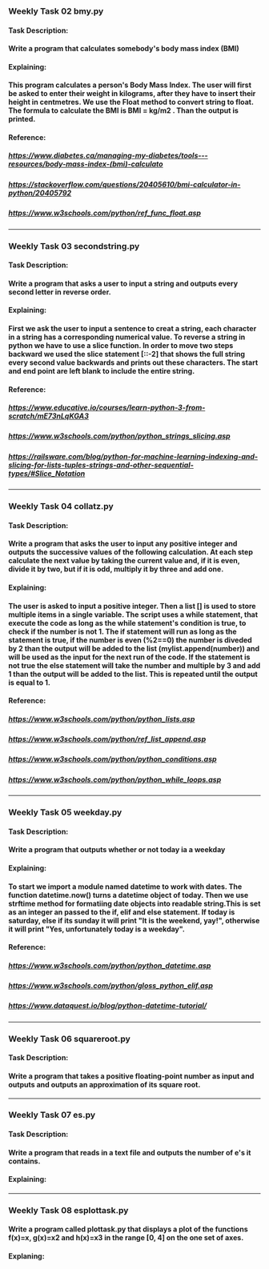### Weekly Task 02 bmy.py

#### Task Description:

#### Write a program that calculates somebody's body mass index (BMI)

#### Explaining:
#### This program calculates a person's Body Mass Index. The user will first be asked to enter their weight in kilograms, after they have to insert their height in centmetres. We use the Float method to convert string to float. The formula to calculate the BMI is BMI = kg/m2 . Than the output is printed. 

#### Reference:
##### https://www.diabetes.ca/managing-my-diabetes/tools---resources/body-mass-index-(bmi)-calculato
##### https://stackoverflow.com/questions/20405610/bmi-calculator-in-python/20405792
##### https://www.w3schools.com/python/ref_func_float.asp
___

### Weekly Task 03 secondstring.py

#### Task Description:
#### Write a program that asks a user to input a string and outputs every second letter in reverse order.

#### Explaining:
#### First we ask the user to input a sentence to creat a string, each character in a string has a corresponding numerical value. To reverse a string in python we have to use a slice function. In order to move two steps backward we used the slice statement [::-2] that shows the full string every second value backwards and prints out these characters. The start and end point are left blank to include the entire string.

#### Reference:
##### https://www.educative.io/courses/learn-python-3-from-scratch/mE73nLqKGA3
##### https://www.w3schools.com/python/python_strings_slicing.asp
##### https://railsware.com/blog/python-for-machine-learning-indexing-and-slicing-for-lists-tuples-strings-and-other-sequential-types/#Slice_Notation
___

### Weekly Task 04 collatz.py

#### Task Description:
#### Write a program that asks the user to input any positive integer and outputs the successive values of the following calculation. At each step calculate the next value by taking the current value and, if it is even, divide it by two, but if it is odd, multiply it by three and add one.

#### Explaining: 
#### The user is asked to input a positive integer. Then a list [] is used to store multiple items in a single variable. The script uses a while statement, that execute the code as long as the while statement's condition is true, to check if the number is not 1.  The if statement will run as long as the statement is true, if the number is even (%2==0) the number is diveded by 2 than the output will be added to the list (mylist.append(number)) and will be used as the input for the next run of the code. If the statement is not true the else statement will take the number and multiple by 3 and add 1 than the output will be added to the list. This is repeated until the output is equal to 1.

#### Reference:
##### https://www.w3schools.com/python/python_lists.asp
##### https://www.w3schools.com/python/ref_list_append.asp
##### https://www.w3schools.com/python/python_conditions.asp
##### https://www.w3schools.com/python/python_while_loops.asp
___

### Weekly Task 05 weekday.py

#### Task Description:
#### Write a program that outputs whether or not today ia a weekday

#### Explaining:
#### To start we import a module named datetime to work with dates. The function datetime.now() turns a datetime object of today. Then we use strftime method for formatiing date objects into readable string.This is set as an integer an passed to the if, elif and else statement. If today is saturday, else if its sunday it will print "It is the weekend, yay!", otherwise it will print "Yes, unfortunately today is a weekday". 

#### Reference:
##### https://www.w3schools.com/python/python_datetime.asp
##### https://www.w3schools.com/python/gloss_python_elif.asp
##### https://www.dataquest.io/blog/python-datetime-tutorial/
___

### Weekly Task 06 squareroot.py

#### Task Description:
#### Write a program that takes a positive floating-point number as input and outputs and outputs an approximation of its square root.
___

### Weekly Task 07 es.py

#### Task Description:
#### Write a program that reads in a text file and outputs the number of e's it contains.

#### Explaining:
#### 
___

### Weekly Task 08 esplottask.py
#### Write a program called plottask.py that displays a plot of the functions f(x)=x, g(x)=x2 and h(x)=x3 in the range [0, 4] on the one set of axes.

#### Explaning:
#### 




